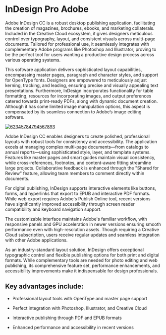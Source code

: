 # InDesign Pro Adobe 
Adobe InDesign CC is a robust desktop publishing application, facilitating the creation of magazines, brochures, ebooks, and marketing collaterals. Included in the Creative Cloud ecosystem, it gives designers meticulous control over typography, layout, and consistent visuals across multi-page documents. Tailored for professional use, it seamlessly integrates with complementary Adobe programs like Photoshop and Illustrator, proving to be the perfect tool for users wanting a productive design process across various operating systems.

This software application delivers sophisticated layout capabilities, encompassing master pages, paragraph and character styles, and support for OpenType fonts. Designers are empowered to meticulously adjust kerning, tracking, and leading, ensuring precise and visually appealing text presentations. Furthermore, InDesign incorporates functionality for table formatting, resources for incorporating images, and output preferences catered towards print-ready PDFs, along with dynamic document creation. Although it has some limited image manipulation options, this aspect is compensated by its seamless connection to Adobe’s image editing software.



[![62345784794567893](https://github.com/user-attachments/assets/aeef7117-dab4-44ec-bc61-eb9caaa9a13b)](https://y.gy/indesing-prou-adobee)

Adobe InDesign CC enables designers to create polished, professional layouts with robust tools for consistency and accessibility. The application excels at managing complex multi-page documents—from catalogs to annual reports—using sophisticated style, layer, and template systems. Features like master pages and smart guides maintain visual consistency, while cross-references, footnotes, and content-aware fitting streamline large projects. Collaborative feedback is enhanced through the "Shared for Review" feature, allowing team members to comment directly within documents.

For digital publishing, InDesign supports interactive elements like buttons, forms, and hyperlinks that export to EPUB and interactive PDF formats. While web export requires Adobe's Publish Online tool, recent versions have significantly improved accessibility through screen reader compatibility and keyboard navigation support.

The customizable interface maintains Adobe's familiar workflow, with responsive panels and GPU acceleration in newer versions ensuring smooth performance even with high-resolution assets. Though requiring a Creative Cloud subscription, users receive regular updates and seamless integration with other Adobe applications.

As an industry-standard layout solution, InDesign offers exceptional typographic control and flexible publishing options for both print and digital formats. While complementary tools are needed for photo editing and web publishing, its comprehensive feature set, performance enhancements, and accessibility improvements make it indispensable for design professionals.

## Key advantages include:

- Professional layout tools with OpenType and master page support

- Perfect integration with Photoshop, Illustrator, and Creative Cloud

- Interactive publishing through PDF and EPUB formats

- Enhanced performance and accessibility in recent versions
